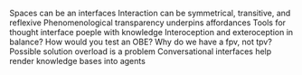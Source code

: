 Spaces can be an interfaces
Interaction can be symmetrical, transitive, and reflexive 
Phenomenological transparency underpins affordances
Tools for thought interface poeple with knowledge
Interoception and exteroception in balance?
How would you test an OBE?
Why do we have a fpv, not tpv?
Possible solution overload is a problem
Conversational interfaces help render knowledge bases into agents